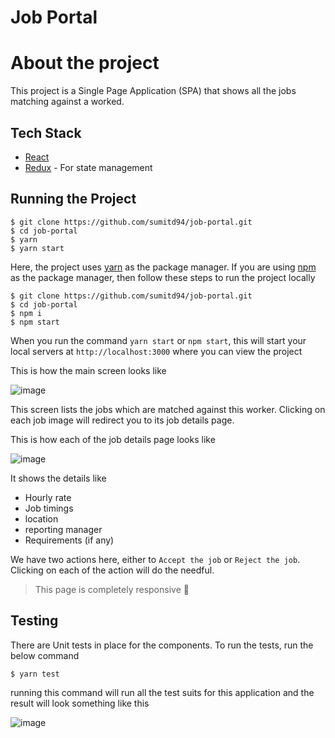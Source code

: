 # Job Portal

# About the project

This project is a Single Page Application (SPA) that shows all the jobs matching against a worked.



## Tech Stack

- [React](https://reactjs.org)
- [Redux](https://redux.js.org/) - For state management


## Running the Project
```shell
$ git clone https://github.com/sumitd94/job-portal.git
$ cd job-portal
$ yarn
$ yarn start
```

Here, the project uses [yarn](https://yarnpkg.com/) as the package manager. If you are using [npm](https://www.npmjs.com/) as the package manager, then follow these steps to run the project locally

```shell
$ git clone https://github.com/sumitd94/job-portal.git
$ cd job-portal
$ npm i
$ npm start
```

When you run the command `yarn start` or `npm start`, this will start your local servers at `http://localhost:3000` where you can view the project

This is how the main screen looks like

![image](https://user-images.githubusercontent.com/29303618/120064534-4294cd00-c08a-11eb-87e2-ef577b9b84fd.png)


This screen lists the jobs which are matched against this worker. Clicking on each job image will redirect you to its job details page.

This is how each of the job details page looks like

![image](https://user-images.githubusercontent.com/29303618/120064614-bfc04200-c08a-11eb-913e-4570a3718e7c.png)

It shows the details like

- Hourly rate
- Job timings
- location
- reporting manager
- Requirements (if any)

We have two actions here, either to `Accept the job` or `Reject the job`. Clicking on each of the action will do the needful.

> This page is completely responsive 📱


## Testing

There are Unit tests in place for the components. To run the tests, run the below command

```shell
$ yarn test
```

running this command will run all the test suits for this application and the result will look something like this

![image](https://user-images.githubusercontent.com/29303618/120077124-755cb680-c0c6-11eb-9427-df3e61219051.png)


